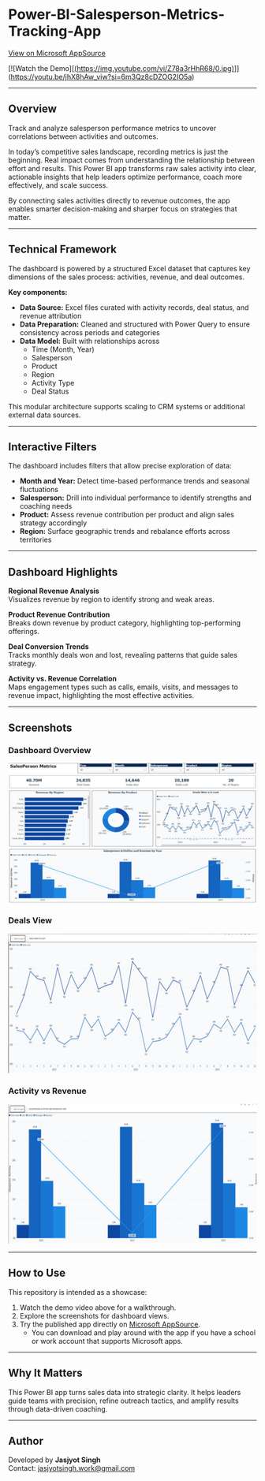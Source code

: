 # Power-BI-Salesperson-Metrics-Tracking-App  

[View on Microsoft AppSource](https://appsource.microsoft.com/en-us/product/power-bi/dhyeyconsultingservicespvtltd1584430919382.salesperson_metrics?tab=Overview)  

[![Watch the Demo][[(https://img.youtube.com/vi/Z78a3rHhR68/0.jpg)](https://www.youtube.com/watch?v=Z78a3rHhR68)]](https://youtu.be/jhX8hAw_viw?si=6m3Qz8cDZOG2IO5a)

---

## Overview  

Track and analyze salesperson performance metrics to uncover correlations between activities and outcomes.  

In today’s competitive sales landscape, recording metrics is just the beginning. Real impact comes from understanding the relationship between effort and results. This Power BI app transforms raw sales activity into clear, actionable insights that help leaders optimize performance, coach more effectively, and scale success.  

By connecting sales activities directly to revenue outcomes, the app enables smarter decision-making and sharper focus on strategies that matter.  

---

## Technical Framework  

The dashboard is powered by a structured Excel dataset that captures key dimensions of the sales process: activities, revenue, and deal outcomes.  

**Key components:**  
- **Data Source:** Excel files curated with activity records, deal status, and revenue attribution  
- **Data Preparation:** Cleaned and structured with Power Query to ensure consistency across periods and categories  
- **Data Model:** Built with relationships across  
  - Time (Month, Year)  
  - Salesperson  
  - Product  
  - Region  
  - Activity Type  
  - Deal Status  

This modular architecture supports scaling to CRM systems or additional external data sources.  

---

## Interactive Filters  

The dashboard includes filters that allow precise exploration of data:  
- **Month and Year:** Detect time-based performance trends and seasonal fluctuations  
- **Salesperson:** Drill into individual performance to identify strengths and coaching needs  
- **Product:** Assess revenue contribution per product and align sales strategy accordingly  
- **Region:** Surface geographic trends and rebalance efforts across territories  

---

## Dashboard Highlights  

**Regional Revenue Analysis**  
Visualizes revenue by region to identify strong and weak areas.  

**Product Revenue Contribution**  
Breaks down revenue by product category, highlighting top-performing offerings.  

**Deal Conversion Trends**  
Tracks monthly deals won and lost, revealing patterns that guide sales strategy.  

**Activity vs. Revenue Correlation**  
Maps engagement types such as calls, emails, visits, and messages to revenue impact, highlighting the most effective activities.  

---

## Screenshots  

### Dashboard Overview  
![Dashboard Overview](https://github.com/SuperfiedStudd/Power-BI-Salesperson-Metrics-Tracking-App/blob/main/docs/dashboard_overview.png?raw=true)  

### Deals View  
![Deals](https://github.com/SuperfiedStudd/Power-BI-Salesperson-Metrics-Tracking-App/blob/main/docs/deals.png?raw=true)  

### Activity vs Revenue  
![Activity vs Revenue](https://github.com/SuperfiedStudd/Power-BI-Salesperson-Metrics-Tracking-App/blob/main/docs/salespersonactivity.png?raw=true)  

---

## How to Use  

This repository is intended as a showcase:  
1. Watch the demo video above for a walkthrough.  
2. Explore the screenshots for dashboard views.  
3. Try the published app directly on [Microsoft AppSource](https://appsource.microsoft.com/en-us/product/power-bi/dhyeyconsultingservicespvtltd1584430919382.salesperson_metrics?tab=Overview).  
   - You can download and play around with the app if you have a school or work account that supports Microsoft apps.  

---

## Why It Matters  

This Power BI app turns sales data into strategic clarity. It helps leaders guide teams with precision, refine outreach tactics, and amplify results through data-driven coaching.  

---

## Author  

Developed by **Jasjyot Singh**  
Contact: jasjyotsingh.work@gmail.com  
